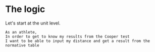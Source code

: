 # The logic
Let's start at the unit level. 

```
As an athlete,
In order to get to know my results from the Cooper test
I want to be able to input my distance and get a result from the normative table
```


